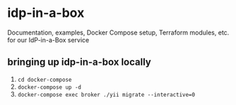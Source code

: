 # idp-in-a-box
Documentation, examples, Docker Compose setup, Terraform modules, etc. for our IdP-in-a-Box service

## bringing up idp-in-a-box locally
1. `cd docker-compose`
2. `docker-compose up -d`
3. `docker-compose exec broker ./yii migrate --interactive=0`

